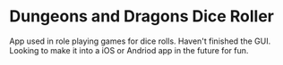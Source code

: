 # Dungeons and Dragons Dice Roller
App used in role playing games for dice rolls. Haven't finished the GUI. Looking to make it into a iOS or Andriod app in the future for fun.
